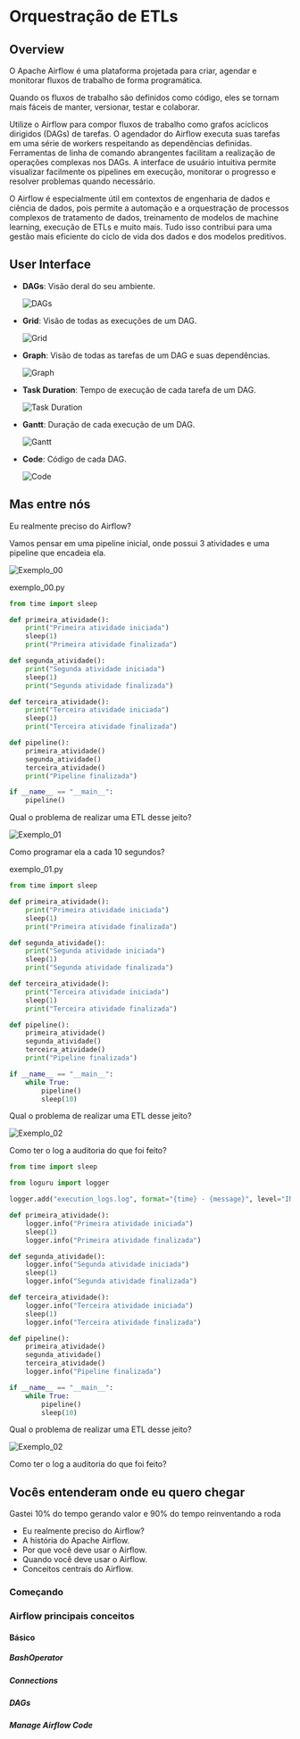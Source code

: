 # Orquestração de ETLs

##  Overview

O Apache Airflow é uma plataforma projetada para criar, agendar e monitorar fluxos de trabalho de forma programática.

Quando os fluxos de trabalho são definidos como código, eles se tornam mais fáceis de manter, versionar, testar e colaborar.

Utilize o Airflow para compor fluxos de trabalho como grafos acíclicos dirigidos (DAGs) de tarefas. O agendador do Airflow executa suas tarefas em uma série de workers respeitando as dependências definidas. Ferramentas de linha de comando abrangentes facilitam a realização de operações complexas nos DAGs. A interface de usuário intuitiva permite visualizar facilmente os pipelines em execução, monitorar o progresso e resolver problemas quando necessário.

O Airflow é especialmente útil em contextos de engenharia de dados e ciência de dados, pois permite a automação e a orquestração de processos complexos de tratamento de dados, treinamento de modelos de machine learning, execução de ETLs e muito mais. Tudo isso contribui para uma gestão mais eficiente do ciclo de vida dos dados e dos modelos preditivos.

## User Interface

- **DAGs**: Visão deral do seu ambiente.

  ![DAGs](https://raw.githubusercontent.com/apache/airflow/main/docs/apache-airflow/img/dags.png)

- **Grid**: Visão de todas as execuções de um DAG.

  ![Grid](https://raw.githubusercontent.com/apache/airflow/main/docs/apache-airflow/img/grid.png)

- **Graph**: Visão de todas as tarefas de um DAG e suas dependências.

  ![Graph](https://raw.githubusercontent.com/apache/airflow/main/docs/apache-airflow/img/graph.png)

- **Task Duration**: Tempo de execução de cada tarefa de um DAG.

  ![Task Duration](https://raw.githubusercontent.com/apache/airflow/main/docs/apache-airflow/img/duration.png)

- **Gantt**: Duração de cada execução de um DAG.

  ![Gantt](https://raw.githubusercontent.com/apache/airflow/main/docs/apache-airflow/img/gantt.png)

- **Code**: Código de cada DAG.

  ![Code](https://raw.githubusercontent.com/apache/airflow/main/docs/apache-airflow/img/code.png)

## Mas entre nós

Eu realmente preciso do Airflow?

Vamos pensar em uma pipeline inicial, onde possui 3 atividades e uma pipeline que encadeia ela.

![Exemplo_00](./pic/exemplo_00.png)

exemplo_00.py
```python
from time import sleep

def primeira_atividade():
    print("Primeira atividade iniciada")
    sleep(1)
    print("Primeira atividade finalizada")

def segunda_atividade():
    print("Segunda atividade iniciada")
    sleep(1)
    print("Segunda atividade finalizada")

def terceira_atividade():
    print("Terceira atividade iniciada")
    sleep(1)
    print("Terceira atividade finalizada")

def pipeline():
    primeira_atividade()
    segunda_atividade()
    terceira_atividade()
    print("Pipeline finalizada")

if __name__ == "__main__":
    pipeline()
```

Qual o problema de realizar uma ETL desse jeito?

![Exemplo_01](./pic/exemplo_01.png)

Como programar ela a cada 10 segundos?

exemplo_01.py
```python
from time import sleep

def primeira_atividade():
    print("Primeira atividade iniciada")
    sleep(1)
    print("Primeira atividade finalizada")

def segunda_atividade():
    print("Segunda atividade iniciada")
    sleep(1)
    print("Segunda atividade finalizada")

def terceira_atividade():
    print("Terceira atividade iniciada")
    sleep(1)
    print("Terceira atividade finalizada")

def pipeline():
    primeira_atividade()
    segunda_atividade()
    terceira_atividade()
    print("Pipeline finalizada")

if __name__ == "__main__":
    while True:
        pipeline()
        sleep(10)
```

Qual o problema de realizar uma ETL desse jeito?

![Exemplo_02](./pic/exemplo_02.png)

Como ter o log a auditoria do que foi feito?

```python
from time import sleep

from loguru import logger

logger.add("execution_logs.log", format="{time} - {message}", level="INFO", rotation="1 day")

def primeira_atividade():
    logger.info("Primeira atividade iniciada")
    sleep(1)
    logger.info("Primeira atividade finalizada")

def segunda_atividade():
    logger.info("Segunda atividade iniciada")
    sleep(1)
    logger.info("Segunda atividade finalizada")

def terceira_atividade():
    logger.info("Terceira atividade iniciada")
    sleep(1)
    logger.info("Terceira atividade finalizada")

def pipeline():
    primeira_atividade()
    segunda_atividade()
    terceira_atividade()
    logger.info("Pipeline finalizada")

if __name__ == "__main__":
    while True:
        pipeline()
        sleep(10)
```

Qual o problema de realizar uma ETL desse jeito?

![Exemplo_02](./pic/exemplo_02.png)

Como ter o log a auditoria do que foi feito?

## Vocês entenderam onde eu quero chegar

Gastei 10% do tempo gerando valor e 90% do tempo reinventando a roda



- Eu realmente preciso do Airflow?
- A história do Apache Airflow.
- Por que você deve usar o Airflow.
- Quando você deve usar o Airflow.
- Conceitos centrais do Airflow.

### Começando

### Airflow principais conceitos

#### Básico

##### BashOperator

##### Connections

##### DAGs

##### Manage Airflow Code
